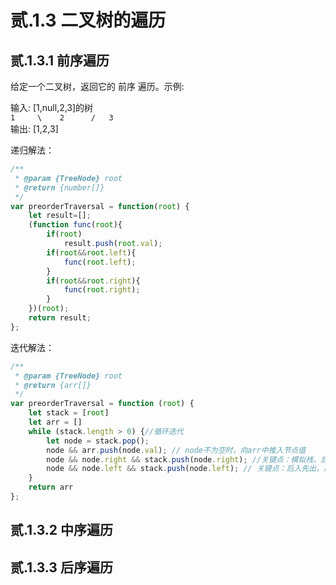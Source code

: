 # 贰.1.3 二叉树的遍历

## 贰.1.3.1 前序遍历

给定一个二叉树，返回它的 前序 遍历。示例:

输入: \[1,null,2,3\]的树  
    `1    
     \   
      2     
     /  
    3`  
输出: \[1,2,3\]

递归解法：

```javascript
/**
 * @param {TreeNode} root
 * @return {number[]}
 */
var preorderTraversal = function(root) {
    let result=[];
    (function func(root){
        if(root)
            result.push(root.val);    
        if(root&&root.left){
            func(root.left);
        }
        if(root&&root.right){
            func(root.right);
        }
    })(root);
    return result;
};
```

迭代解法：

```javascript
/**
 * @param {TreeNode} root
 * @return {arr[]}
 */
var preorderTraversal = function (root) {
    let stack = [root]
    let arr = []
    while (stack.length > 0) {//循环迭代
        let node = stack.pop();
        node && arr.push(node.val); // node不为空时，向arr中推入节点值
        node && node.right && stack.push(node.right); //关键点：模拟栈，后入先出，故先压右节点
        node && node.left && stack.push(node.left); // 关键点：后入先出，后压左节点
    }
    return arr
};
```

## 贰.1.3.2 中序遍历

## 贰.1.3.3 后序遍历

